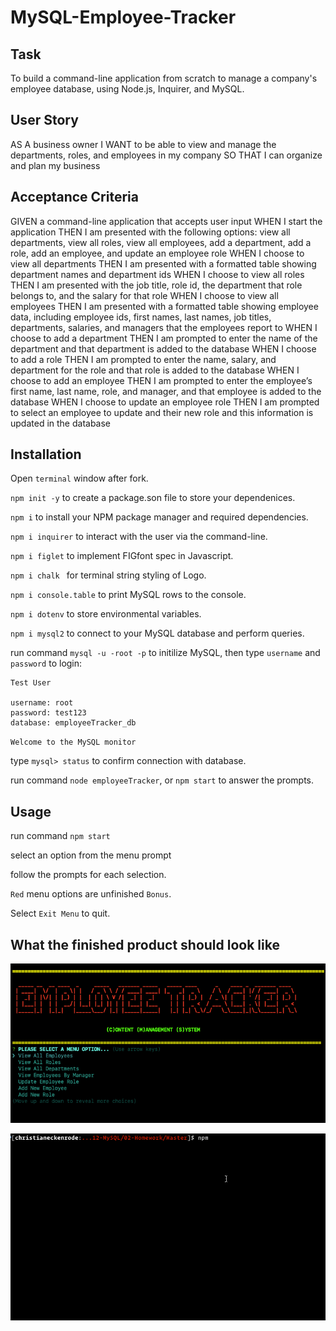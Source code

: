 # MySQL-Employee-Tracker

## Task

To build a command-line application from scratch to manage a company's employee database, using Node.js, Inquirer, and MySQL.

## User Story

AS A business owner
I WANT to be able to view and manage the departments, roles, and employees in my company
SO THAT I can organize and plan my business

## Acceptance Criteria

GIVEN a command-line application that accepts user input
WHEN I start the application
THEN I am presented with the following options: view all departments, view all roles, view all employees, add a department, add a role, add an employee, and update an employee role
WHEN I choose to view all departments
THEN I am presented with a formatted table showing department names and department ids
WHEN I choose to view all roles
THEN I am presented with the job title, role id, the department that role belongs to, and the salary for that role
WHEN I choose to view all employees
THEN I am presented with a formatted table showing employee data, including employee ids, first names, last names, job titles, departments, salaries, and managers that the employees report to
WHEN I choose to add a department
THEN I am prompted to enter the name of the department and that department is added to the database
WHEN I choose to add a role
THEN I am prompted to enter the name, salary, and department for the role and that role is added to the database
WHEN I choose to add an employee
THEN I am prompted to enter the employee’s first name, last name, role, and manager, and that employee is added to the database
WHEN I choose to update an employee role
THEN I am prompted to select an employee to update and their new role and this information is updated in the database

## Installation 

Open `terminal` window after fork.

`npm init -y` to create a package.son file to store your dependenices. 

`npm i` to install your NPM package manager and required dependencies.

`npm i inquirer` to interact with the user via the command-line.

`npm i figlet` to implement FIGfont spec in Javascript. 

`npm i chalk ` for terminal string styling of Logo.

`npm i console.table` to print MySQL rows to the console.

`npm i dotenv` to store environmental variables.

`npm i mysql2` to connect to your MySQL database and perform queries.

run command `mysql -u -root -p` to initilize MySQL, then type `username` and `password` to login:

```
Test User

username: root
password: test123
database: employeeTracker_db

 ```
`Welcome to the MySQL monitor` 

type `mysql> status` to confirm connection with database.

run command `node employeeTracker`, or `npm start` to answer the prompts.

## Usage

run command `npm start` 

select an option from the menu prompt 

follow the prompts for each selection.

`Red` menu options are unfinished `Bonus`.

Select `Exit Menu` to quit.

## What the finished product should look like 

![alt text](Assets/mysql-menu.png)

![alt text](Assets/employee-tracker.gif)

